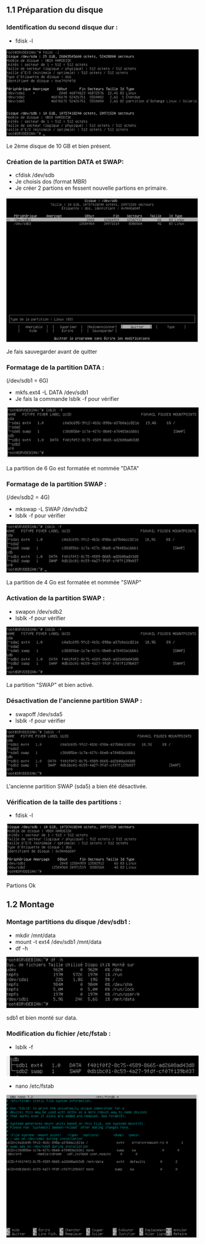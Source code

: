 ## 1.1	Préparation du disque

### Identification du second disque dur :
- fdisk -l

![image1.png](https://github.com/Baudwild/TSSR-Checkpoint-1/blob/272f35492ba0544ca464c6678706d55b562c5793/Image%20Gestion%20du%20stockage/Image1.png)

Le 2ème disque de 10 GB et bien présent.

### Création de la partition DATA et SWAP:
- cfdisk /dev/sdb
- Je choisis dos (format MBR)
- Je créer 2 partions en fessent nouvelle partions en primaire.

![image2.png](https://github.com/Baudwild/TSSR-Checkpoint-1/blob/272f35492ba0544ca464c6678706d55b562c5793/Image%20Gestion%20du%20stockage/Image2.png)

Je fais sauvegarder avant de quitter 

### Formatage de la partition DATA :
(/dev/sdb1 = 6G)
- mkfs.ext4 -L DATA  /dev/sdb1
- Je fais la commande lsblk -f pour vérifier 

![image3.png](https://github.com/Baudwild/TSSR-Checkpoint-1/blob/272f35492ba0544ca464c6678706d55b562c5793/Image%20Gestion%20du%20stockage/Image3.png)

La partition de 6 Go est formatée et nommée "DATA"

### Formatage de la partition SWAP :
(/dev/sdb2 = 4G)
- mkswap -L SWAP /dev/sdb2
- lsblk -f pour vérifier

![image4.png](https://github.com/Baudwild/TSSR-Checkpoint-1/blob/272f35492ba0544ca464c6678706d55b562c5793/Image%20Gestion%20du%20stockage/Image4.png)

La partition de 4 Go est formatée et nommée "SWAP"

### Activation de la partition SWAP :
- swapon /dev/sdb2
- lsblk -f pour vérifier

![image5.png](https://github.com/Baudwild/TSSR-Checkpoint-1/blob/272f35492ba0544ca464c6678706d55b562c5793/Image%20Gestion%20du%20stockage/Image5.png)

La partition "SWAP" et bien activé.

### Désactivation de l'ancienne partition SWAP :
- swapoff /dev/sda5
- lsblk -f pour vérifier

 ![image6.png](https://github.com/Baudwild/TSSR-Checkpoint-1/blob/272f35492ba0544ca464c6678706d55b562c5793/Image%20Gestion%20du%20stockage/Image6.png)

 L'ancienne partition SWAP (sda5) a bien été désactivée.

### Vérification de la taille des partitions :
- fdisk -l
  
 ![image7.png](https://github.com/Baudwild/TSSR-Checkpoint-1/blob/272f35492ba0544ca464c6678706d55b562c5793/Image%20Gestion%20du%20stockage/Image7.png)

 Partions Ok

## 1.2 Montage

### Montage partitions du disque /dev/sdb1 :
- mkdir /mnt/data 
- mount -t ext4 /dev/sdb1 /mnt/data
- df -h

![image8.png](https://github.com/Baudwild/TSSR-Checkpoint-1/blob/main/Image%20Montage/Image8.png)

sdb1 et bien monté sur data.

### Modification du fichier /etc/fstab :
- lsblk -f

![image9.png](https://github.com/Baudwild/TSSR-Checkpoint-1/blob/main/Image%20Montage/Image9.png)

- nano /etc/fstab

![image10.png](https://github.com/Baudwild/TSSR-Checkpoint-1/blob/main/Image%20Montage/Image10.png)
